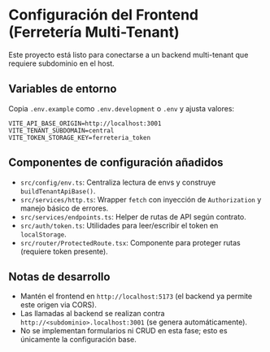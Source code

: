 # Configuración del Frontend (Ferretería Multi-Tenant)

Este proyecto está listo para conectarse a un backend multi-tenant que requiere subdominio en el host.

## Variables de entorno

Copia `.env.example` como `.env.development` o `.env` y ajusta valores:

```
VITE_API_BASE_ORIGIN=http://localhost:3001
VITE_TENANT_SUBDOMAIN=central
VITE_TOKEN_STORAGE_KEY=ferreteria_token
```

## Componentes de configuración añadidos

- `src/config/env.ts`: Centraliza lectura de envs y construye `buildTenantApiBase()`.
- `src/services/http.ts`: Wrapper `fetch` con inyección de `Authorization` y manejo básico de errores.
- `src/services/endpoints.ts`: Helper de rutas de API según contrato.
- `src/auth/token.ts`: Utilidades para leer/escribir el token en `localStorage`.
- `src/router/ProtectedRoute.tsx`: Componente para proteger rutas (requiere token presente).

## Notas de desarrollo

- Mantén el frontend en `http://localhost:5173` (el backend ya permite este origen via CORS).
- Las llamadas al backend se realizan contra `http://<subdominio>.localhost:3001` (se genera automáticamente).
- No se implementan formularios ni CRUD en esta fase; esto es únicamente la configuración base.
